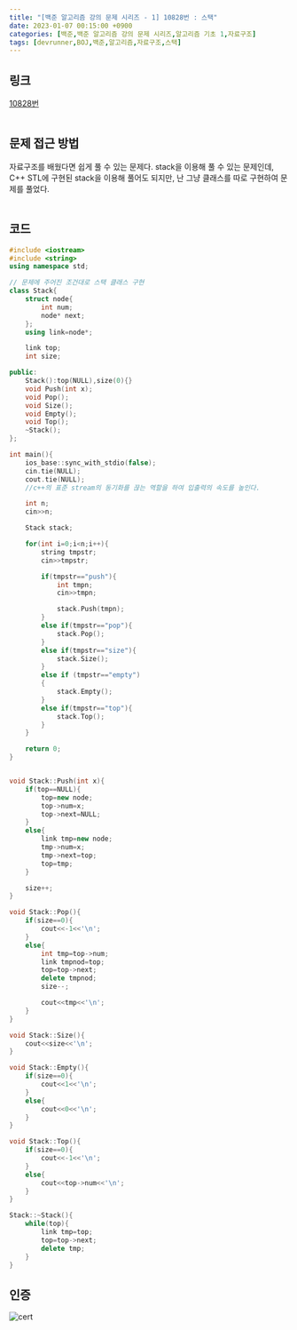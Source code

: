 ```yaml
---
title: "[백준 알고리즘 강의 문제 시리즈 - 1] 10828번 : 스택"
date: 2023-01-07 00:15:00 +0900
categories: [백준,백준 알고리즘 강의 문제 시리즈,알고리즘 기초 1,자료구조]
tags: [devrunner,BOJ,백준,알고리즘,자료구조,스택]
---
```


링크
---
[10828번](https://www.acmicpc.net/problem/10828)
<br/><br/>


문제 접근 방법
---
자료구조를 배웠다면 쉽게 풀 수 있는 문제다. stack을 이용해 풀 수 있는 문제인데, C++ STL에 구현된 stack을 이용해 풀어도 되지만, 난 그냥 클래스를 따로 구현하여 문제를 풀었다.
<br/><br/>

코드
---
```cpp
#include <iostream>
#include <string>
using namespace std;

// 문제에 주어진 조건대로 스택 클래스 구현
class Stack{
    struct node{
        int num;
        node* next;
    };
    using link=node*;

    link top;
    int size;

public:
    Stack():top(NULL),size(0){}
    void Push(int x);
    void Pop();
    void Size();
    void Empty();
    void Top();
    ~Stack();
};

int main(){
    ios_base::sync_with_stdio(false);
    cin.tie(NULL);
    cout.tie(NULL);
    //c++의 표준 stream의 동기화를 끊는 역할을 하여 입출력의 속도를 높인다.

    int n;
    cin>>n;

    Stack stack;

    for(int i=0;i<n;i++){
        string tmpstr;
        cin>>tmpstr;

        if(tmpstr=="push"){
            int tmpn;
            cin>>tmpn;

            stack.Push(tmpn);
        }
        else if(tmpstr=="pop"){
            stack.Pop();
        }
        else if(tmpstr=="size"){
            stack.Size();
        }
        else if (tmpstr=="empty")
        {
            stack.Empty();
        }
        else if(tmpstr=="top"){
            stack.Top(); 
        }
    }

    return 0;
}


void Stack::Push(int x){
    if(top==NULL){
        top=new node;
        top->num=x;
        top->next=NULL;
    }
    else{
        link tmp=new node;
        tmp->num=x;
        tmp->next=top;
        top=tmp;
    }

    size++;
}

void Stack::Pop(){
    if(size==0){
        cout<<-1<<'\n';
    }
    else{
        int tmp=top->num;
        link tmpnod=top;
        top=top->next;
        delete tmpnod;
        size--;

        cout<<tmp<<'\n';
    }
}

void Stack::Size(){
    cout<<size<<'\n';
}

void Stack::Empty(){
    if(size==0){
        cout<<1<<'\n';
    }
    else{
        cout<<0<<'\n';
    }
}

void Stack::Top(){
    if(size==0){
        cout<<-1<<'\n';
    }
    else{
        cout<<top->num<<'\n';
    }
}

Stack::~Stack(){
    while(top){
        link tmp=top;
        top=top->next;
        delete tmp;
    }
}
```

인증
---
![cert](https://user-images.githubusercontent.com/87963766/211056721-ba6906a0-06e0-42c5-beb3-2b26707f47ee.png)